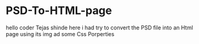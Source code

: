 # PSD-To-HTML-page
hello coder  Tejas shinde here  i had try to convert the PSD file into an Html page  using its img ad some Css Porperties 
